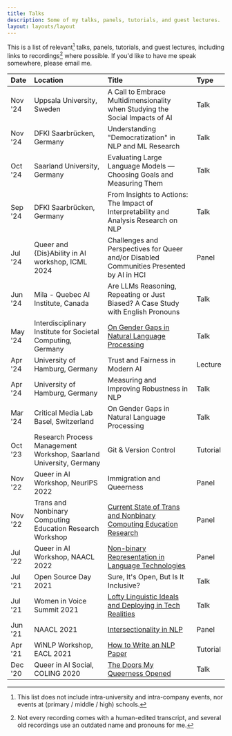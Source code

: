 ```yaml
---
title: Talks
description: Some of my talks, panels, tutorials, and guest lectures.
layout: layouts/layout
---
```


This is a list of relevant[^relevance] talks, panels, tutorials, and guest lectures, including links to recordings[^recordings] where possible.
If you'd like to have me speak somewhere, please email me.

| Date   | Location                                                           | Title                                                                                                                                                  | Type     |
| :----- | :----------------------------------------------------------------- | :----------------------------------------------------------------------------------------------------------------------------------------------------- | :------- |
| Nov '24 | Uppsala University, Sweden                                         | A Call to Embrace Multidimensionality when Studying the Social Impacts of AI                                                                           | Talk     |
| Nov '24 | DFKI Saarbrücken, Germany                                          | Understanding "Democratization" in NLP and ML Research                                                                                                 | Talk     |
| Oct '24 | Saarland University, Germany                                       | Evaluating Large Language Models — Choosing Goals and Measuring Them                                                                                   | Talk     |
| Sep '24 | DFKI Saarbrücken, Germany                                          | From Insights to Actions: The Impact of Interpretability and Analysis Research on NLP                                                                  | Talk     |
| Jul '24 | Queer and {Dis}Ability in AI workshop, ICML 2024                   | Challenges and Perspectives for Queer and/or Disabled Communities Presented by AI in HCI                                                               | Panel    |
| Jun '24 | Mila - Quebec AI Institute, Canada                                 | Are LLMs Reasoning, Repeating or Just Biased? A Case Study with English Pronouns                                                                       | Talk     |
| May '24 | Interdisciplinary Institute for Societal Computing, Germany        | [On Gender Gaps in Natural Language Processing](https://www.youtube.com/watch?v=-mr8zLHIguA&ab_channel=InterdisciplinaryInstituteforSocietalComputing) | Talk     |
| Apr '24 | University of Hamburg, Germany                                     | Trust and Fairness in Modern AI                                                                                                                        | Lecture  |
| Apr '24 | University of Hamburg, Germany                                     | Measuring and Improving Robustness in NLP                                                                                                              | Talk     |
| Mar '24 | Critical Media Lab Basel, Switzerland                              | On Gender Gaps in Natural Language Processing                                                                                                          | Talk     |
| Oct '23 | Research Process Management Workshop, Saarland University, Germany | Git & Version Control                                                                                                                                  | Tutorial |
| Nov '22 | Queer in AI Workshop, NeurIPS 2022                                 | Immigration and Queerness                                                                                                                              | Panel    |
| Nov '22 | Trans and Nonbinary Computing Education Research Workshop          | [Current State of Trans and Nonbinary Computing Education Research](https://www.sagefoxgroup.com/tnb-panel-one)                                        | Panel    |
| Jul '22 | Queer in AI Workshop, NAACL 2022                                   | [Non-binary Representation in Language Technologies](https://www.youtube.com/watch?v=QvLiNJZL5DU&ab_channel=QueerInAI)                                 | Panel    |
| Jul '21 | Open Source Day 2021                                               | Sure, It's Open, But Is It Inclusive?                                                                                                                  | Talk     |
| Jul '21 | Women in Voice Summit 2021                                         | [Lofty Linguistic Ideals and Deploying in Tech Realities](https://www.youtube.com/watch?v=DNrr0RLab0o&ab_channel=Vagrant)                              | Talk     |
| Jun '21 | NAACL 2021                                                         | [Intersectionality in NLP](https://www.youtube.com/watch?v=cryfXlYWWp8&ab_channel=NAACL2021-DiversityandInclusionCommittee)                            | Panel    |
| Apr '21 | WiNLP Workshop, EACL 2021                                          | [How to Write an NLP Paper](https://www.youtube.com/watch?v=ev3eb9YOIHM&ab_channel=Vagrant)                                                            | Tutorial |
| Dec '20 | Queer in AI Social, COLING 2020                                    | [The Doors My Queerness Opened](https://www.youtube.com/watch?v=LMrGz1scSN8&ab_channel=QueerInAI)                                                      | Talk     |

[^relevance]: This list does not include intra-university and intra-company events, nor events at (primary / middle / high) schools.
[^recordings]: Not every recording comes with a human-edited transcript, and several old recordings use an outdated name and pronouns for me.
